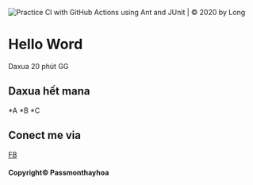 ![Practice CI with GitHub Actions using Ant and JUnit | © 2020 by Long](https://github.com/long-oc/-cho/workflows/Practice%20CI%20with%20GitHub%20Actions%20using%20Ant%20and%20JUnit%20%7C%20%C2%A9%202020%20by%20Long/badge.svg)

# Hello Word
Daxua 20 phút GG

## Daxua hết mana
*A
*B
*C

## Conect me via
[FB](https://facebook.com/passmonthayhoa)
#### Copyright© Passmonthayhoa
